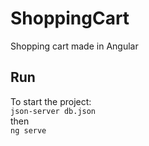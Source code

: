 # ShoppingCart
Shopping cart made in Angular

## Run
To start the project:
<br>
`json-server db.json`<br>
then<br>
`ng serve`<br>
